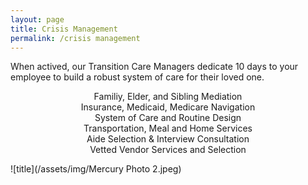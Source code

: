 ```yaml
---
layout: page
title: Crisis Management
permalink: /crisis management
---
```

When actived, our Transition Care Managers dedicate 10 days to your employee to build a robust system of care for their loved one. 

<center>Familiy, Elder, and Sibling Mediation</center>
<center>Insurance, Medicaid, Medicare Navigation</center>
<center>System of Care and Routine Design</center>
<center>Transportation, Meal and Home Services</center>
<center>Aide Selection & Interview Consultation</center>
<center>Vetted Vendor Services and Selection</center>



![title](/assets/img/Mercury Photo 2.jpeg)

